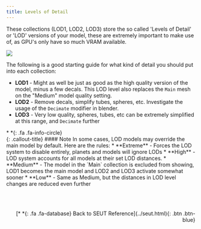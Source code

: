 ```yaml
---
title: Levels of Detail
---
```


These collections (LOD1, LOD2, LOD3) store the so called 'Levels of Detail' or 'LOD' versions of your model, these are extremely important to make use of, as GPU's only have so much VRAM available. 

![](/modding-reference/assets/images/reference/seut/lods.png)

The following is a good starting guide for what kind of detail you should put into each collection:

* **LOD1** - Might as well be just as good as the high quality version of the model, minus a few decals. This LOD level also replaces the `Main` mesh on the "Medium" model quality setting.
* **LOD2** - Remove decals, simplify tubes, spheres, etc. Investigate the usage of the `Decimate` modifier in blender.
* **LOD3** - Very low quality, spheres, tubes, etc can be extremely simplified at this range, and `Decimate` further

<div class="callout-block callout-info"><div class="icon-holder">*&nbsp;*{: .fa .fa-info-circle}
</div><div class="content">
{: .callout-title}
#### Note
In some cases, LOD models may override the main model by default. Here are the rules:
* **Extreme** - Forces the LOD system to disable entirely, planets and models will ignore LODs
* **High** - LOD system accounts for all models at their set LOD distances.
* **Medium** - The model in the `Main` collection is excluded from showing, LOD1 becomes the main model and LOD2 and LOD3 activate somewhat sooner
* **Low** - Same as Medium, but the distances in LOD level changes are reduced even further
</div></div>

<br><br/>
<p style="text-align:right">[*&nbsp;*{: .fa .fa-database} Back to SEUT Reference](../seut.html){: .btn .btn-blue}</p>